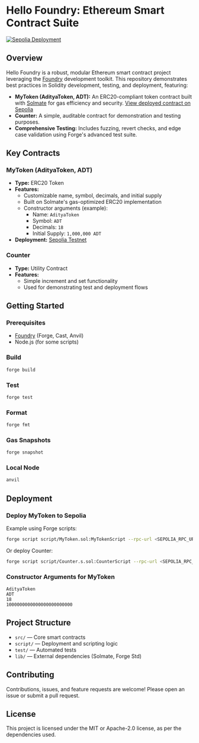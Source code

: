 # Hello Foundry: Ethereum Smart Contract Suite

[![Sepolia Deployment](https://img.shields.io/badge/Deployed%20on-Sepolia-blue)](https://sepolia.etherscan.io/address/0x27f98b80df3d44662f5ebcba6817dc9610a07bfb)

## Overview

Hello Foundry is a robust, modular Ethereum smart contract project leveraging the [Foundry](https://book.getfoundry.sh/) development toolkit. This repository demonstrates best practices in Solidity development, testing, and deployment, featuring:

- **MyToken (AdityaToken, ADT):** An ERC20-compliant token contract built with [Solmate](https://github.com/transmissions11/solmate) for gas efficiency and security. [View deployed contract on Sepolia](https://sepolia.etherscan.io/address/0x27f98b80df3d44662f5ebcba6817dc9610a07bfb)
- **Counter:** A simple, auditable contract for demonstration and testing purposes.
- **Comprehensive Testing:** Includes fuzzing, revert checks, and edge case validation using Forge's advanced test suite.

## Key Contracts

### MyToken (AdityaToken, ADT)
- **Type:** ERC20 Token
- **Features:**
  - Customizable name, symbol, decimals, and initial supply
  - Built on Solmate's gas-optimized ERC20 implementation
  - Constructor arguments (example):
    - Name: `AdityaToken`
    - Symbol: `ADT`
    - Decimals: `18`
    - Initial Supply: `1,000,000 ADT`
- **Deployment:** [Sepolia Testnet](https://sepolia.etherscan.io/address/0x27f98b80df3d44662f5ebcba6817dc9610a07bfb)

### Counter
- **Type:** Utility Contract
- **Features:**
  - Simple increment and set functionality
  - Used for demonstrating test and deployment flows

## Getting Started

### Prerequisites
- [Foundry](https://book.getfoundry.sh/getting-started/installation) (Forge, Cast, Anvil)
- Node.js (for some scripts)

### Build
```sh
forge build
```

### Test
```sh
forge test
```

### Format
```sh
forge fmt
```

### Gas Snapshots
```sh
forge snapshot
```

### Local Node
```sh
anvil
```

## Deployment

### Deploy MyToken to Sepolia
Example using Forge scripts:
```sh
forge script script/MyToken.sol:MyTokenScript --rpc-url <SEPOLIA_RPC_URL> --private-key <PRIVATE_KEY> --broadcast
```

Or deploy Counter:
```sh
forge script script/Counter.s.sol:CounterScript --rpc-url <SEPOLIA_RPC_URL> --private-key <PRIVATE_KEY> --broadcast
```

### Constructor Arguments for MyToken
```
AdityaToken
ADT
18
1000000000000000000000000
```

## Project Structure
- `src/` — Core smart contracts
- `script/` — Deployment and scripting logic
- `test/` — Automated tests
- `lib/` — External dependencies (Solmate, Forge Std)

## Contributing
Contributions, issues, and feature requests are welcome! Please open an issue or submit a pull request.

## License
This project is licensed under the MIT or Apache-2.0 license, as per the dependencies used.
